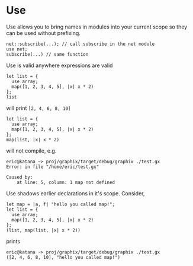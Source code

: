 # Use

Use allows you to bring names in modules into your current scope so they can be used without prefixing.

```
net::subscribe(...); // call subscribe in the net module
use net;
subscribe(...) // same function
```

Use is valid anywhere expressions are valid

```
let list = {
  use array;
  map([1, 2, 3, 4, 5], |x| x * 2)
};
list
```

will print `[2, 4, 6, 8, 10]`

```
let list = {
  use array;
  map([1, 2, 3, 4, 5], |x| x * 2)
};
map(list, |x| x * 2)
```

will not compile, e.g.

```
eric@katana ~> proj/graphix/target/debug/graphix ./test.gx
Error: in file "/home/eric/test.gx"

Caused by:
    at line: 5, column: 1 map not defined
```

Use shadows earlier declarations in it's scope. Consider,

```
let map = |a, f| "hello you called map!";
let list = {
  use array;
  map([1, 2, 3, 4, 5], |x| x * 2)
};
(list, map(list, |x| x * 2))
```

prints

```
eric@katana ~> proj/graphix/target/debug/graphix ./test.gx
([2, 4, 6, 8, 10], "hello you called map!")
```
